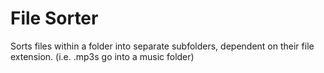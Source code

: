 # File Sorter
 Sorts files within a folder into separate subfolders, dependent on their file extension. (i.e. .mp3s go into a music folder)
